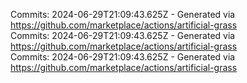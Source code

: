 Commits: 2024-06-29T21:09:43.625Z - Generated via https://github.com/marketplace/actions/artificial-grass
<br>
Commits: 2024-06-29T21:09:43.625Z - Generated via https://github.com/marketplace/actions/artificial-grass
<br>
Commits: 2024-06-29T21:09:43.625Z - Generated via https://github.com/marketplace/actions/artificial-grass
<br>
